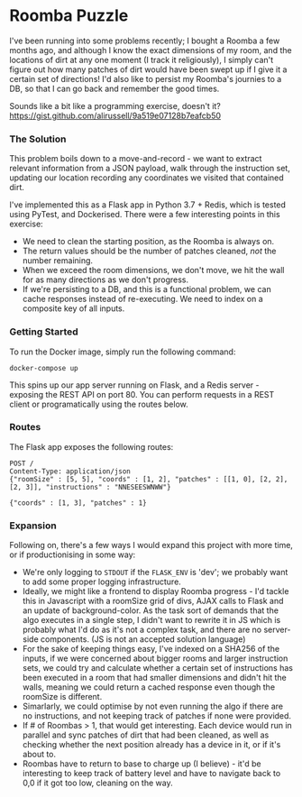 # Roomba Puzzle

I've been running into some problems recently; I bought a Roomba a few months ago, and although I know the exact dimensions of my room, and the locations of dirt at any one moment (I track it religiously), I simply can't figure out how many patches of dirt would have been swept up if I give it a certain set of directions! I'd also like to persist my Roomba's journies to a DB, so that I can go back and remember the good times.

Sounds like a bit like a programming exercise, doesn't it? 
https://gist.github.com/alirussell/9a519e07128b7eafcb50

### The Solution

This problem boils down to a move-and-record - we want to extract relevant information from a JSON payload, walk through the instruction set, updating our location recording any coordinates we visited that contained dirt.

I've implemented this as a Flask app in Python 3.7 + Redis, which is tested using PyTest, and Dockerised. There were a few interesting points in this exercise:

* We need to clean the starting position, as the Roomba is always on.
* The return values should be the number of patches cleaned, *not* the number remaining.
* When we exceed the room dimensions, we don't move, we hit the wall for as many directions as we don't progress.
* If we're persisting to a DB, and this is a functional problem, we can cache responses instead of re-executing. We need to index on a composite key of all inputs.

### Getting Started

To run the Docker image, simply run the following command:

```
docker-compose up
```

This spins up our app server running on Flask, and a Redis server - exposing the REST API on port 80. You can perform requests in a REST client or programatically using the routes below.

### Routes

The Flask app exposes the following routes:

```
POST /
Content-Type: application/json
{"roomSize" : [5, 5], "coords" : [1, 2], "patches" : [[1, 0], [2, 2], [2, 3]], "instructions" : "NNESEESWNWW"}

{"coords" : [1, 3], "patches" : 1}
```

### Expansion

Following on, there's a few ways I would expand this project with more time, or if productionising in some way:

* We're only logging to `STDOUT` if the `FLASK_ENV` is 'dev'; we probably want to add some proper logging infrastructure.
* Ideally, we might like a frontend to display Roomba progress - I'd tackle this in Javascript with a roomSize grid of divs, AJAX calls to Flask and an update of background-color. As the task sort of demands that the algo executes in a single step, I didn't want to rewrite it in JS which is probably what I'd do as it's not a complex task, and there are no server-side components. (JS is not an accepted solution language)
* For the sake of keeping things easy, I've indexed on a SHA256 of the inputs, if we were concerned about bigger rooms and larger instruction sets, we could try and calculate whether a certain set of instructions has been executed in a room that had smaller dimensions and didn't hit the walls, meaning we could return a cached response even though the roomSize is different.
* Simarlarly, we could optimise by not even running the algo if there are no instructions, and not keeping track of patches if none were provided.
* If # of Roombas > 1, that would get interesting. Each device would run in parallel and sync patches of dirt that had been cleaned, as well as checking whether the next position already has a device in it, or if it's about to. 
* Roombas have to return to base to charge up (I believe) - it'd be interesting to keep track of battery level and have to navigate back to 0,0 if it got too low, cleaning on the way. 
